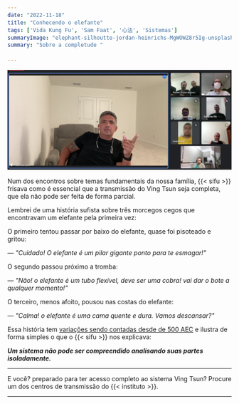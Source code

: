 ```yaml
---
date: "2022-11-18"
title: "Conhecendo o elefante"
tags: ['Vida Kung Fu', 'Sam Faat', '心法', 'Sistemas']
summaryImage: "elephant-silhoutte-jordan-heinrichs-MgWOWZ8r5Ig-unsplash.jpg"
summary: "Sobre a completude "

---
```


![Encontros fundamentais do Ving Tsun: Transmissão](./si-fu-encontro-transmissao.png "Encontros fundamentais do Ving Tsun: Transmissão")

Num dos encontros sobre temas fundamentais da nossa família, {{< sifu >}} frisava como é essencial que a transmissão do Ving Tsun seja completa, que ela não pode ser feita de forma parcial.

Lembrei de uma história sufista sobre três morcegos cegos que encontravam um elefante pela primeira vez:

O primeiro tentou passar por baixo do elefante, quase foi pisoteado e gritou:

— *"Cuidado! O elefante é um pilar gigante ponto para te esmagar!"*

O segundo passou próximo a tromba:

— *"Não! o elefante é um tubo flexível, deve ser uma cobra! vai dar o bote a qualquer momento!"*

O terceiro, menos afoito, pousou nas costas do elefante:

— *"Calma! o elefante é uma cama quente e dura. Vamos descansar?"*

Essa história tem [variações sendo contadas desde de 500 AEC](https://pt.wikipedia.org/wiki/Os_Cegos_e_o_Elefante) e ilustra de forma simples o que o {{< sifu >}} nos explicava: 

***Um sistema não pode ser compreendido analisando suas partes isoladamente.***


***

E você? preparado para ter acesso completo ao sistema Ving Tsun? Procure um dos centros de transmissão do {{< instituto >}}.

***

